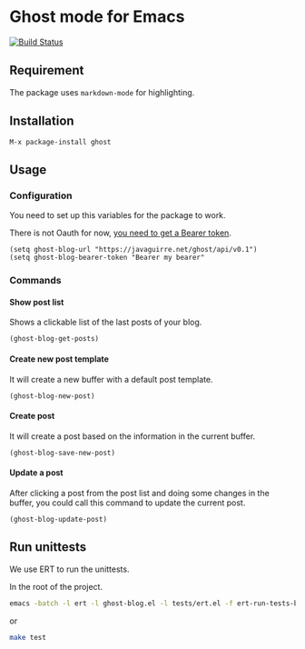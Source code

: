 # Ghost mode for Emacs

[![Build Status](https://travis-ci.org/javaguirre/ghost-blog.svg?branch=master)](https://travis-ci.org/javaguirre/ghost-blog)

## Requirement

The package uses `markdown-mode` for highlighting.

## Installation

```
M-x package-install ghost
```

## Usage

### Configuration

You need to set up this variables for the package to work.

There is not Oauth for now, [you need to get a Bearer token](http://api.ghost.org/docs/client-authentication).

```elisp
(setq ghost-blog-url "https://javaguirre.net/ghost/api/v0.1")
(setq ghost-blog-bearer-token "Bearer my bearer"
```

### Commands

#### Show post list

Shows a clickable list of the last posts of your blog.

```elisp
(ghost-blog-get-posts)
```

#### Create new post template

It will create a new buffer with a default post template.

```elisp
(ghost-blog-new-post)
```

#### Create post

It will create a post based on the information
in the current buffer.

```elisp
(ghost-blog-save-new-post)
```

#### Update a post

After clicking a post from
the post list and doing some changes in the
buffer, you could call this command to update the
current post.

```elisp
(ghost-blog-update-post)
```

## Run unittests

We use ERT to run the unittests.

In the root of the project.

```bash
emacs -batch -l ert -l ghost-blog.el -l tests/ert.el -f ert-run-tests-batch-and-exit
```

or

```bash
make test
```
